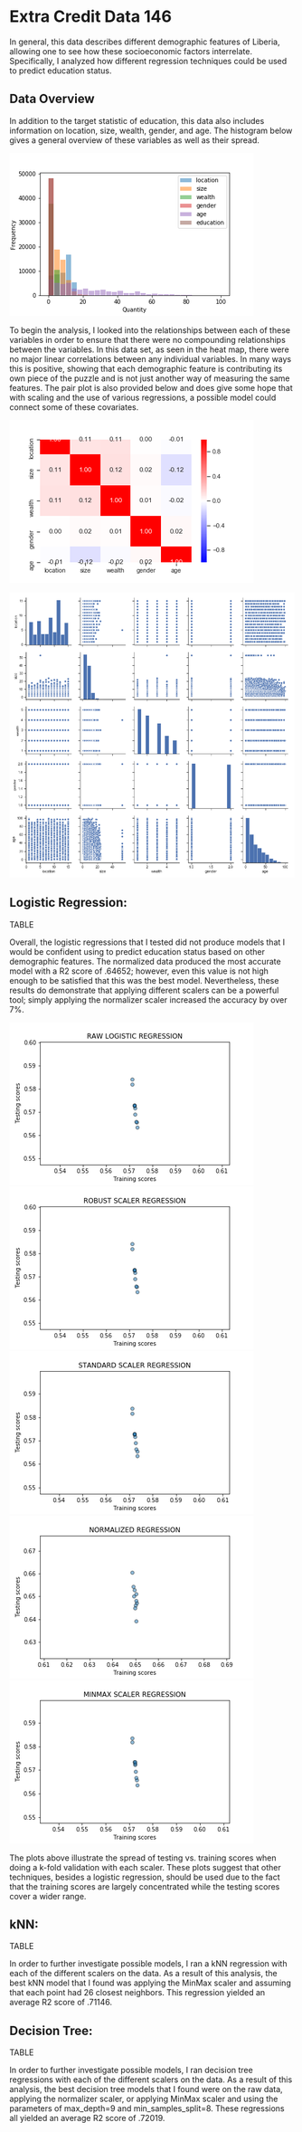 # Extra Credit Data 146

In general, this data describes different demographic features of Liberia, allowing one to see how these socioeconomic factors interrelate. Specifically, I analyzed how different regression techniques could be used to predict education status.  

## Data Overview

In addition to the target statistic of education, this data also includes information on location, size, wealth, gender, and age. The histogram below gives a general overview of these variables as well as their spread.

![](histogram.png)

To begin the analysis, I looked into the relationships between each of these variables in order to ensure that there were no compounding relationships between the variables. In this data set, as seen in the heat map, there were no major linear correlations between any individual variables. In many ways this is positive, showing that each demographic feature is contributing its own piece of the puzzle and is not just another way of measuring the same features. The pair plot is also provided below and does give some hope that with scaling and the use of various regressions, a possible model could connect some of these covariates.

![](heatmap.png)

![](pairplot.png)

## Logistic Regression:

TABLE

Overall, the logistic regressions that I tested did not produce models that I would be confident using to predict education status based on other demographic features. The normalized data produced the most accurate model with a R2 score of .64652; however, even this value is not high enough to be satisfied that this was the best model. Nevertheless, these results do demonstrate that applying different scalers can be a powerful tool; simply applying the normalizer scaler increased the accuracy by over 7%.

![](raw_logistic_regression.png)
![](robust_scaler.png)
![](standard_scaler.png)
![](normalized.png)
![](minmax_scaler.png)

The plots above illustrate the spread of testing vs. training scores when doing a k-fold validation with each scaler. These plots suggest that other techniques, besides a logistic regression, should be used due to the fact that the training scores are largely concentrated while the testing scores cover a wider range.

## kNN:

TABLE

In order to further investigate possible models, I ran a kNN regression with each of the different scalers on the data. As a result of this analysis, the best kNN model that I found was applying the MinMax scaler and assuming that each point had 26 closest neighbors. This regression yielded an average R2 score of .71146.

## Decision Tree:

TABLE

In order to further investigate possible models, I ran decision tree regressions with each of the different scalers on the data. As a result of this analysis, the best decision tree models that I found were on the raw data, applying the normalizer scaler, or applying MinMax scaler and using the parameters of max_depth=9 and min_samples_split=8. These regressions all yielded an average R2 score of .72019.


